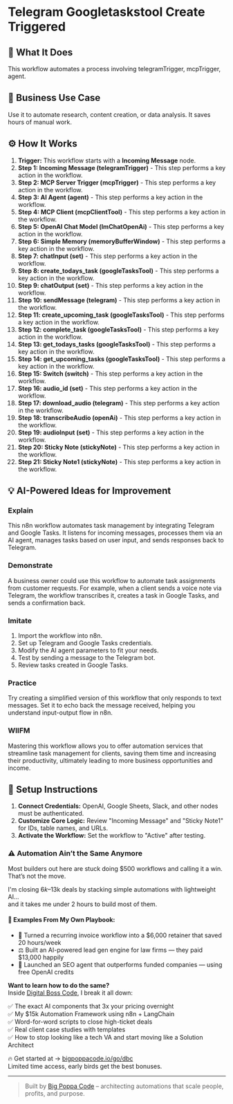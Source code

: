 # Telegram Googletaskstool Create Triggered

## 🚀 What It Does
This workflow automates a process involving telegramTrigger, mcpTrigger, agent.

## 💼 Business Use Case
Use it to automate research, content creation, or data analysis. It saves hours of manual work.

## ⚙️ How It Works
1.  **Trigger:** This workflow starts with a **Incoming Message** node.
2. **Step 1: Incoming Message (telegramTrigger)** - This step performs a key action in the workflow.
3. **Step 2: MCP Server Trigger (mcpTrigger)** - This step performs a key action in the workflow.
4. **Step 3: AI Agent (agent)** - This step performs a key action in the workflow.
5. **Step 4: MCP Client (mcpClientTool)** - This step performs a key action in the workflow.
6. **Step 5: OpenAI Chat Model (lmChatOpenAi)** - This step performs a key action in the workflow.
7. **Step 6: Simple Memory (memoryBufferWindow)** - This step performs a key action in the workflow.
8. **Step 7: chatInput (set)** - This step performs a key action in the workflow.
9. **Step 8: create_todays_task (googleTasksTool)** - This step performs a key action in the workflow.
10. **Step 9: chatOutput (set)** - This step performs a key action in the workflow.
11. **Step 10: sendMessage (telegram)** - This step performs a key action in the workflow.
12. **Step 11: create_upcoming_task (googleTasksTool)** - This step performs a key action in the workflow.
13. **Step 12: complete_task (googleTasksTool)** - This step performs a key action in the workflow.
14. **Step 13: get_todays_tasks (googleTasksTool)** - This step performs a key action in the workflow.
15. **Step 14: get_upcoming_tasks (googleTasksTool)** - This step performs a key action in the workflow.
16. **Step 15: Switch (switch)** - This step performs a key action in the workflow.
17. **Step 16: audio_id (set)** - This step performs a key action in the workflow.
18. **Step 17: download_audio (telegram)** - This step performs a key action in the workflow.
19. **Step 18: transcribeAudio (openAi)** - This step performs a key action in the workflow.
20. **Step 19: audioInput (set)** - This step performs a key action in the workflow.
21. **Step 20: Sticky Note (stickyNote)** - This step performs a key action in the workflow.
22. **Step 21: Sticky Note1 (stickyNote)** - This step performs a key action in the workflow.

## 💡 AI-Powered Ideas for Improvement
### Explain
This n8n workflow automates task management by integrating Telegram and Google Tasks. It listens for incoming messages, processes them via an AI agent, manages tasks based on user input, and sends responses back to Telegram.

### Demonstrate
A business owner could use this workflow to automate task assignments from customer requests. For example, when a client sends a voice note via Telegram, the workflow transcribes it, creates a task in Google Tasks, and sends a confirmation back.

### Imitate
1. Import the workflow into n8n.
2. Set up Telegram and Google Tasks credentials.
3. Modify the AI agent parameters to fit your needs.
4. Test by sending a message to the Telegram bot.
5. Review tasks created in Google Tasks.

### Practice
Try creating a simplified version of this workflow that only responds to text messages. Set it to echo back the message received, helping you understand input-output flow in n8n.

### WIIFM
Mastering this workflow allows you to offer automation services that streamline task management for clients, saving them time and increasing their productivity, ultimately leading to more business opportunities and income.

## 🔧 Setup Instructions
1. **Connect Credentials:** OpenAI, Google Sheets, Slack, and other nodes must be authenticated.
2. **Customize Core Logic:** Review "Incoming Message" and "Sticky Note1" for IDs, table names, and URLs.
3. **Activate the Workflow:** Set the workflow to "Active" after testing.

### ⚠️ Automation Ain’t the Same Anymore

Most builders out here are stuck doing $500 workflows and calling it a win.  
That’s not the move.  

I'm closing $6k–$13k deals by stacking simple automations with lightweight AI...  
and it takes me under 2 hours to build most of them.

#### 🧠 Examples From My Own Playbook:
- 🔁 Turned a recurring invoice workflow into a $6,000 retainer that saved 20 hours/week  
- ⚖️ Built an AI-powered lead gen engine for law firms — they paid $13,000 happily  
- 🚀 Launched an SEO agent that outperforms funded companies — using free OpenAI credits  

**Want to learn how to do the same?**  
Inside [Digital Boss Code](https://bigpoppacode.io/go/dbc), I break it all down:

✅ The exact AI components that 3x your pricing overnight  
✅ My $15k Automation Framework using n8n + LangChain  
✅ Word-for-word scripts to close high-ticket deals  
✅ Real client case studies with templates  
✅ How to stop looking like a tech VA and start moving like a Solution Architect  

🔥 Get started at → [bigpoppacode.io/go/dbc](https://bigpoppacode.io/go/dbc)  
Limited time access, early birds get the best bonuses.

---
> Built by [Big Poppa Code](https://bigpoppacode.io) – architecting automations that scale people, profits, and purpose.
